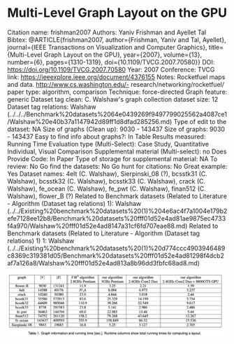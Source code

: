 # Multi-Level Graph Layout on the GPU

Citation name: frishman2007
Authors: Yaniv Frishman and Ayellet Tal
Bibtex: @ARTICLE{frishman2007, author={Frishman, Yaniv and Tal, Ayellet}, journal={IEEE Transactions on Visualization and Computer Graphics}, title={Multi-Level Graph Layout on the GPU}, year={2007}, volume={13}, number={6}, pages={1310-1319}, doi={10.1109/TVCG.2007.70580}}
DOI: https://doi.org/10.1109/TVCG.2007.70580
Year: 2007
Conference: TVCG
link: https://ieeexplore.ieee.org/document/4376155
Notes: Rocketfuel maps and data. http://www.cs.washington.edu/-
research/networking/rocketfuel/
paper type: algorithm, comparison
Technique: force-directed
Graph feature: generic
Dataset tag clean: C. Walshaw's graph collection
dataset size: 12
Dataset tag relations: Walshaw (../../../Benchmark%20datasets%2064e0439269f9497799025562a4087ce1/Walshaw%20e40b37a1147942d89ff1d8dfad285256.md)
Type of edit to the dataset: NA
Size of graphs (Clean up): 9030 - 143437
Size of graphs: 9030 - 143437
Easy to find info about graphs?: In Table
Results measured: Running Time
Evaluation type (Multi-Select): Case Study, Quantitative Individual, Visual Comparison
Supplemental material (Multi-select): no
Does Provide Code: In Paper
Type of storage for supplemental material: NA
To review: No
Go find the datasets: No
Go hunt for citations: No
Great example: Yes
Dataset names: 4elt (C. Walshaw), Sierpinski_08 (?), bcsstk31 (C. Walshaw), bcsstk32 (C. Walshaw), bcsstk33 (C. Walshaw), crack (C. Walshaw), fe_ocean (C. Walshaw), fe_pwt (C. Walshaw), finan512 (C. Walshaw), flower_B (?)
Related to Benchmark datasets (Related to Literature - Algorithm (Dataset tag relations) 1): Walshaw (../../Existing%20benchmark%20datasets%20(1)%204e6ac4f7a1004e179b2efe7128ee12b8/Benchmark%20datasets%20fff01d52e4ad81ae9875ec4733f4a970/Walshaw%20fff01d52e4ad8147a31cf6fd707eae88.md)
Related to Benchmark datasets (Related to Literature - Algorithm (Dataset tag relations) 1) 1: Walshaw (../../Existing%20benchmark%20datasets%20(1)%20d774ccc4903946489c8369c319381d05/Benchmark%20datasets%20fff01d52e4ad81298f4dcb2af7a126a8/Walshaw%20fff01d52e4ad813a8b96dd3fbfc68ad8.md)

![Untitled](Multi-Level%20Graph%20Layout%20on%20the%20GPU%20f855194c9d8a40b8821fafe30add0699/Untitled.png)